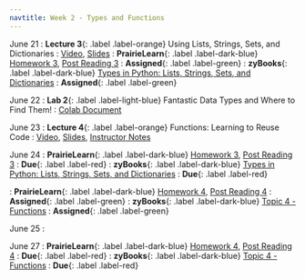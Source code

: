 ```yaml
---
navtitle: Week 2 - Types and Functions
---
```


June 21 
: **Lecture 3**{: .label .label-orange} Using Lists, Strings, Sets, and Dictionaries
    : [Video](#), [Slides](#)
: **PrairieLearn**{: .label .label-dark-blue}  [Homework 3](#), [Post Reading 3](#)
    : **Assigned**{: .label .label-green} 
: **zyBooks**{: .label .label-dark-blue} [Types in Python: Lists, Strings, Sets, and Dictionaries](#)
    : **Assigned**{: .label .label-green} 

June 22
: **Lab 2**{: .label .label-light-blue} Fantastic Data Types and Where to Find Them!
    : [Colab Document](#)

June 23
: **Lecture 4**{: .label .label-orange} Functions: Learning to Reuse Code
    : [Video](#), [Slides](#), [Instructor Notes](#)

June 24
: **PrairieLearn**{: .label .label-dark-blue}  [Homework 3](#), [Post Reading 3](#)
    : **Due**{: .label .label-red} 
: **zyBooks**{: .label .label-dark-blue} [Types in Python: Lists, Strings, Sets, and Dictionaries](#)
    : **Due**{: .label .label-red} 

: **PrairieLearn**{: .label .label-dark-blue}  [Homework 4](#), [Post Reading 4](#)
    : **Assigned**{: .label .label-green} 
: **zyBooks**{: .label .label-dark-blue} [Topic 4 - Functions](#)
    : **Assigned**{: .label .label-green} 

June 25
: [](#)

June 27
: **PrairieLearn**{: .label .label-dark-blue}  [Homework 4](#), [Post Reading 4](#)
    : **Due**{: .label .label-red} 
: **zyBooks**{: .label .label-dark-blue} [Topic 4 - Functions](#)
    : **Due**{: .label .label-red} 


